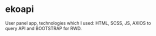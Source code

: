 # ekoapi
User panel app, technologies which I used: HTML, SCSS, JS, AXIOS to query API and BOOTSTRAP for RWD.
